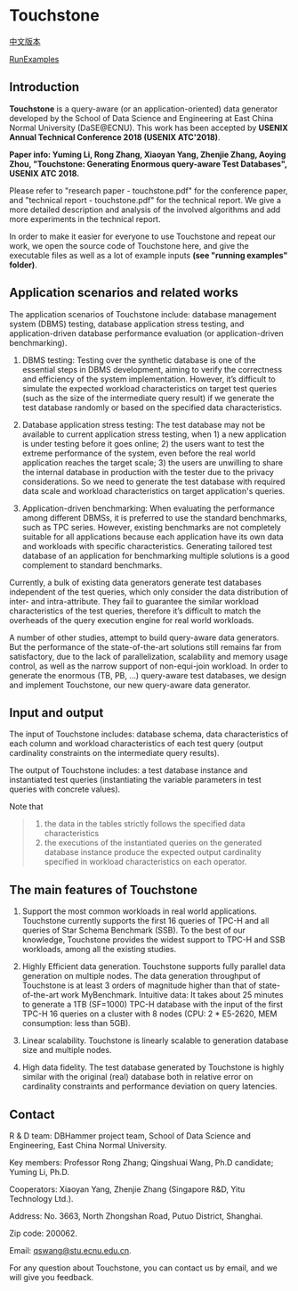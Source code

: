 # Touchstone

[中文版本](README-ZH.md)

[RunExamples](https://github.com/DBHammer/Touchstone/tree/master/running%20examples)

## Introduction

**Touchstone** is a query-aware (or an application-oriented) data generator developed by the School of Data Science and Engineering at East China Normal University (DaSE@ECNU). This work has been accepted by **USENIX Annual Technical Conference 2018 (USENIX ATC'2018)**.

**Paper info: Yuming Li, Rong Zhang, Xiaoyan Yang, Zhenjie Zhang, Aoying Zhou, "Touchstone: Generating Enormous query-aware Test Databases", USENIX ATC 2018.**

Please refer to "research paper - touchstone.pdf" for the conference paper, and "technical report - touchstone.pdf" for the technical report. We give a more detailed description and analysis of the involved algorithms and add more experiments in the technical report.

In order to make it easier for everyone to use Touchstone and repeat our work, we open the source code of Touchstone here, and give the executable files as well as a lot of example inputs **(see "running examples" folder)**.


## Application scenarios and related works

The application scenarios of Touchstone include: database management system (DBMS) testing, database application stress testing, and application-driven database performance evaluation (or application-driven benchmarking).

1. DBMS testing: Testing over the synthetic database is one of the essential steps in DBMS development, aiming to verify the correctness and efficiency of the system implementation. However, it’s difficult to simulate the expected workload characteristics on target test queries (such as the size of the intermediate query result) if we generate the test database randomly or based on the specified data characteristics.

2. Database application stress testing: The test database may not be available to current application stress testing, when 1) a new application is under testing before it goes online; 2) the users want to test the extreme performance of the system, even before the real world application reaches the target scale; 3) the users are unwilling to share the internal database in production with the tester due to the privacy considerations. So we need to generate the test database with required data scale and workload characteristics on target application's queries.

3. Application-driven benchmarking: When evaluating the performance among different DBMSs, it is preferred to use the standard benchmarks, such as TPC series. However, existing benchmarks are not completely suitable for all applications because each application have its own data and workloads with specific characteristics. Generating tailored test database of an application for benchmarking multiple solutions is a good complement to standard benchmarks.

Currently, a bulk of existing data generators generate test databases independent of the test queries, which only consider the data distribution of inter- and intra-attribute. They fail to guarantee the similar workload characteristics of the test queries, therefore it’s difficult to match the overheads of the query execution engine for real world workloads.

A number of other studies, attempt to build query-aware data generators. But the performance of the state-of-the-art solutions still remains far from satisfactory, due to the lack of parallelization, scalability and memory usage control, as well as the narrow support of non-equi-join workload. In order to generate the enormous (TB, PB, ...) query-aware test databases, we design and implement Touchstone, our new query-aware data generator.

## Input and output

The input of Touchstone includes: database schema, data characteristics of each column and workload characteristics of each test query (output cardinality constraints on the intermediate query results).

The output of Touchstone includes: a test database instance and instantiated test queries (instantiating the variable parameters in test queries with concrete values).

Note that
> 1. the data in the tables strictly follows the specified data characteristics
> 2. the executions of the instantiated queries on the generated database instance produce the expected output cardinality specified in workload characteristics on each operator.

## The main features of Touchstone

1. Support the most common workloads in real world applications. Touchstone currently supports the first 16 queries of TPC-H and all queries of Star Schema Benchmark (SSB). To the best of our knowledge, Touchstone provides the widest support to TPC-H and SSB workloads, among all the existing studies.

2. Highly Efficient data generation. Touchstone supports fully parallel data generation on multiple nodes. The data generation throughput of Touchstone is at least 3 orders of magnitude higher than that of state-of-the-art work MyBenchmark. Intuitive data: It takes about 25 minutes to generate a 1TB (SF=1000) TPC-H database with the input of the first TPC-H 16 queries on a cluster with 8 nodes (CPU: 2 * E5-2620, MEM consumption: less than 5GB).

3.  Linear scalability. Touchstone is linearly scalable to generation database size and multiple nodes.

4. High data fidelity. The test database generated by Touchstone is highly similar with the original (real) database both in relative error on cardinality constraints and performance deviation on query latencies.


## Contact

R & D team: DBHammer project team, School of Data Science and Engineering, East China Normal University.

Key members: Professor Rong Zhang; Qingshuai Wang, Ph.D candidate; Yuming Li, Ph.D.

Cooperators: Xiaoyan Yang, Zhenjie Zhang (Singapore R&D, Yitu Technology Ltd.).

Address: No. 3663, North Zhongshan Road, Putuo District, Shanghai.

Zip code: 200062.

Email: qswang@stu.ecnu.edu.cn.

For any question about Touchstone, you can contact us by email, and we will give you feedback.

